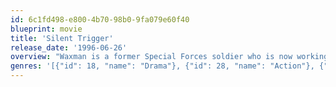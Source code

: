 ```yaml
---
id: 6c1fd498-e800-4b70-98b0-9fa079e60f40
blueprint: movie
title: 'Silent Trigger'
release_date: '1996-06-26'
overview: "Waxman is a former Special Forces soldier who is now working as a heavily armed assassin for a top secret government agency. When a covert mission goes terribly wrong, Waxman and fellow assassin Clegg become that agency's prime targets."
genres: '[{"id": 18, "name": "Drama"}, {"id": 28, "name": "Action"}, {"id": 53, "name": "Thriller"}]'
---
```

